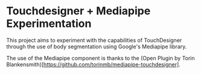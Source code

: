 # Touchdesigner + Mediapipe Experimentation

This project aims to experiment with the capabilities of TouchDesigner through the use of body segmentation using Google's Mediapipe library.

The use of the Mediapipe component is thanks to the (Open Plugin by Torin Blankensmith)[https://github.com/torinmb/mediapipe-touchdesigner].
